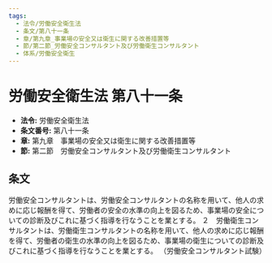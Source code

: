```yaml
---
tags:
  - 法令/労働安全衛生法
  - 条文/第八十一条
  - 章/第九章_事業場の安全又は衛生に関する改善措置等
  - 節/第二節_労働安全コンサルタント及び労働衛生コンサルタント
  - 体系/労働安全衛生
---
```

# 労働安全衛生法 第八十一条

- **法令:** 労働安全衛生法
- **条文番号:** 第八十一条
- **章:** 第九章　事業場の安全又は衛生に関する改善措置等
- **節:** 第二節　労働安全コンサルタント及び労働衛生コンサルタント

## 条文
労働安全コンサルタントは、労働安全コンサルタントの名称を用いて、他人の求めに応じ報酬を得て、労働者の安全の水準の向上を図るため、事業場の安全についての診断及びこれに基づく指導を行なうことを業とする。
２　労働衛生コンサルタントは、労働衛生コンサルタントの名称を用いて、他人の求めに応じ報酬を得て、労働者の衛生の水準の向上を図るため、事業場の衛生についての診断及びこれに基づく指導を行なうことを業とする。
（労働安全コンサルタント試験）

